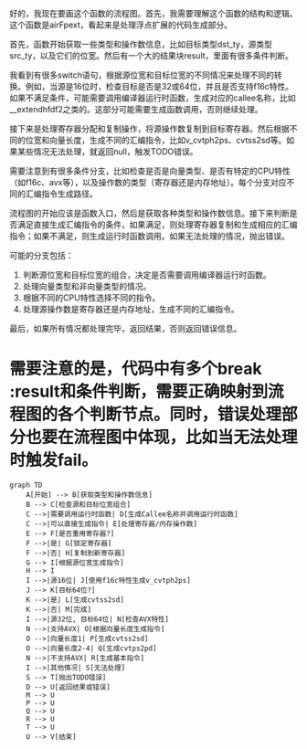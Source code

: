 好的，我现在要画这个函数的流程图。首先，我需要理解这个函数的结构和逻辑。这个函数是airFpext，看起来是处理浮点扩展的代码生成部分。

首先，函数开始获取一些类型和操作数信息，比如目标类型dst_ty，源类型src_ty，以及它们的位宽。然后有一个大的结果块result，里面有很多条件判断。

我看到有很多switch语句，根据源位宽和目标位宽的不同情况来处理不同的转换。例如，当源是16位时，检查目标是否是32或64位，并且是否支持f16c特性。如果不满足条件，可能需要调用编译器运行时函数，生成对应的callee名称，比如__extendhfdf2之类的。这部分可能需要生成函数调用，否则继续处理。

接下来是处理寄存器分配和复制操作，将源操作数复制到目标寄存器。然后根据不同的位宽和向量长度，生成不同的汇编指令，比如v_cvtph2ps、cvtss2sd等。如果某些情况无法处理，就返回null，触发TODO错误。

需要注意到有很多条件分支，比如检查是否是向量类型、是否有特定的CPU特性（如f16c、avx等），以及操作数的类型（寄存器还是内存地址）。每个分支对应不同的汇编指令生成路径。

流程图的开始应该是函数入口，然后是获取各种类型和操作数信息。接下来判断是否满足直接生成汇编指令的条件，如果满足，则处理寄存器复制和生成相应的汇编指令；如果不满足，则生成运行时函数调用。如果无法处理的情况，抛出错误。

可能的分支包括：

1. 判断源位宽和目标位宽的组合，决定是否需要调用编译器运行时函数。
2. 处理向量类型和非向量类型的情况。
3. 根据不同的CPU特性选择不同的指令。
4. 处理源操作数是寄存器还是内存地址，生成不同的汇编指令。

最后，如果所有情况都处理完毕，返回结果，否则返回错误信息。

需要注意的是，代码中有多个break :result和条件判断，需要正确映射到流程图的各个判断节点。同时，错误处理部分也要在流程图中体现，比如当无法处理时触发fail。
================================================
```mermaid
graph TD
    A[开始] --> B[获取类型和操作数信息]
    B --> C[检查源和目标位宽组合]
    C -->|需要调用运行时函数| D[生成Callee名称并调用运行时函数]
    C -->|可以直接生成指令| E[处理寄存器/内存操作数]
    E --> F[是否重用寄存器?]
    F -->|是| G[锁定寄存器]
    F -->|否| H[复制到新寄存器]
    G --> I[根据源位宽生成指令]
    H --> I
    I -->|源16位| J[使用f16c特性生成v_cvtph2ps]
    J --> K[目标64位?]
    K -->|是| L[生成cvtss2sd]
    K -->|否| M[完成]
    I -->|源32位, 目标64位| N[检查AVX特性]
    N -->|支持AVX| O[根据向量长度生成指令]
    O -->|向量长度1| P[生成cvtss2sd]
    O -->|向量长度2-4| Q[生成cvtps2pd]
    N -->|不支持AVX| R[生成基本指令]
    I -->|其他情况| S[无法处理]
    S --> T[抛出TODO错误]
    D --> U[返回结果或错误]
    M --> U
    P --> U
    Q --> U
    R --> U
    T --> U
    U --> V[结束]
```